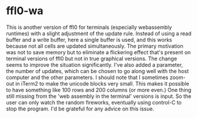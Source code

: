 # ffl0-wa

This is another version of ffl0 for terminals (especially webassembly runtimes) with a slight adjustment of the update rule. Instead of using a read buffer and a write buffer, here a single buffer is used, and this works because not all cells are updated simultaneously. The primary motivation was not to save memory but to eliminate a flickering effect that's present on terminal versions of ffl0 but not in true graphical versions. The change seems to improve the situation significantly. I've also added a parameter, the number of updates, which can be chosen to go along well with the host computer and the other parameters. I should note that I sometimes zoom-out in iTerm2 to make the unicode blocks very small. This makes it possible to have something like 100 rows and 200 columns (or more even.) One thing still missing from the 'web assembly in the terminal' versions is input. So the user can only watch the random fireworks, eventually using control-C to stop the program. I'd be grateful for any advice on this issue.
